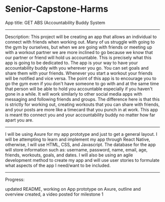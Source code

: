 # Senior-Capstone-Harms
App title: GET ABS (Accountability Buddy System

________________________________________________________________________________________

Description: This project will be creating an app that allows an individual to connect with friends when working out. Many of us struggle with going to the gym by ourselves, but when we are going with friends or meeting up with a workout partner we are more inclined to go because we know that our partner or friend will hold us accountable. This is precisely what this app is going to be dedicated to. The app is your way to have your accountability buddy with you wherever you go. You can set goals and share them with your friends. Whenever you start a workout your friends will be notified and vice versa. The point of this app is to encourage you to go the gym even if you don't have someone to go with and at the same time that person will be able to hold you accountable especially if you haven't gone in a while. It will work similarly to other social media apps with messaging and following friends and groups. The difference here is that this is strictly for working out, creating workouts that you can share with friends, and your posts are more like a timecard that you punch in at work. This app is meant tto connect you and your accountability buddy no matter how far apart you are.

________________________________________________________________________________________

I will be using Axure for my app prototype and just to get a general layout. I will be attempting to learn and implement my app through React Native, otherwise, I will use HTML, CSS, and Javascript. The database for the app will store information such as: username, password, name, email, age, friends, workouts, goals, and dates. I will also be using an agile development method to create my app and will use user stories to formulate what aspects of the app I need/want to be included.
________________________________________________________________________________________

Progress: 

updated README, working on App prototype on Axure, outline and overview created, a video posted for milestone 1
